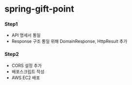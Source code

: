 # spring-gift-point

### Step1
- API 명세서 통일
- Response 구조 통일 위해 DomainResponse, HttpResult 추가

### Step2
- CORS 설정 추가
- 배포스크립트 작성
- AWS EC2 배포
